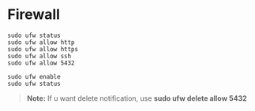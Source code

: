 # Firewall

```commandline
sudo ufw status
sudo ufw allow http
sudo ufw allow https
sudo ufw allow ssh
sudo ufw allow 5432

sudo ufw enable
sudo ufw status
```

> __Note:__  If u want delete notification, use **sudo ufw delete allow 5432**